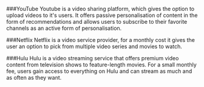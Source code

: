 ###YouTube
Youtube is a video sharing platform, which gives the option to upload videos to it's users.
It offers passive personalisation of content in the form of recommendations and allows users to subscribe to their favorite channels as an active form of personalisation.

###Netflix
Netflix is a video service provider, for a monthly cost it gives the user an option to pick from multiple video series and movies to watch.

###Hulu
Hulu is a video streaming service that offers premium video content from television shows to feature-length movies. For a small monthly fee, users gain access to everything on Hulu and can stream as much and as often as they want.

